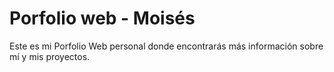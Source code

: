 # Porfolio web - Moisés

Este es mi Porfolio Web personal donde encontrarás más información sobre mí y mis proyectos. 
